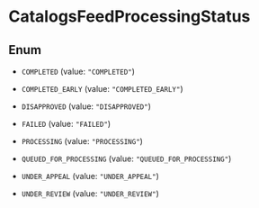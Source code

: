 

# CatalogsFeedProcessingStatus

## Enum


* `COMPLETED` (value: `"COMPLETED"`)

* `COMPLETED_EARLY` (value: `"COMPLETED_EARLY"`)

* `DISAPPROVED` (value: `"DISAPPROVED"`)

* `FAILED` (value: `"FAILED"`)

* `PROCESSING` (value: `"PROCESSING"`)

* `QUEUED_FOR_PROCESSING` (value: `"QUEUED_FOR_PROCESSING"`)

* `UNDER_APPEAL` (value: `"UNDER_APPEAL"`)

* `UNDER_REVIEW` (value: `"UNDER_REVIEW"`)




